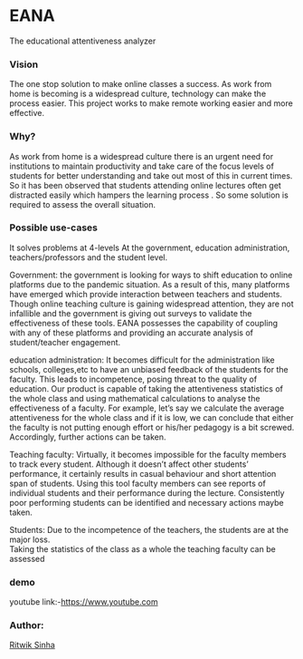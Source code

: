 # EANA

The educational attentiveness analyzer

### Vision
   The one stop solution to make online classes a success.
   As work from home is becoming is a widespread culture, technology
can make the process easier. This project works to make remote working easier and more effective.

   
   
### Why?
As work from home is a widespread culture there is an urgent need for institutions to maintain productivity and take care of the focus levels of students for better understanding and take out most of this in current times. So it has been observed that students attending online lectures often get distracted easily which hampers the learning process . So some solution is required to assess the overall situation.

### Possible use-cases
It solves problems at 4-levels
At the government, education administration, teachers/professors and the student level.

Government: the government is looking for ways to shift education to online platforms due to the pandemic situation. As a result of this, many platforms have emerged which provide interaction between teachers and students. Though online teaching culture is gaining widespread attention, they are not infallible and the government is giving out surveys to validate the effectiveness of these tools. EANA possesses the capability of coupling with any of these platforms and providing an accurate analysis of student/teacher engagement.

education administration: It becomes difficult for the administration like schools, colleges,etc to have an unbiased feedback of the students for the faculty. This leads to incompetence, posing threat to the quality of education. Our product is capable of taking the attentiveness statistics of the whole class and using mathematical calculations to analyse the effectiveness of a faculty. For example, let’s say we calculate the average attentiveness for the whole class and if it is low, we can conclude that either the faculty is not putting enough effort or his/her pedagogy is a bit screwed. Accordingly, further actions can be taken.

Teaching faculty: Virtually, it becomes impossible for the faculty members to track every student. Although it doesn’t affect other students’ performance, it certainly results in casual behaviour and short attention span of students. Using this tool faculty members can see reports of individual students and their performance during the lecture. Consistently poor performing students can be identified and necessary actions maybe taken.

Students: Due to the incompetence of the teachers, the students are at the major loss.  
Taking the statistics of the class as a whole the teaching faculty can be assessed


### demo
youtube link:-https://www.youtube.com


### Author:

[Ritwik Sinha](https://github.com/Ritwik880)